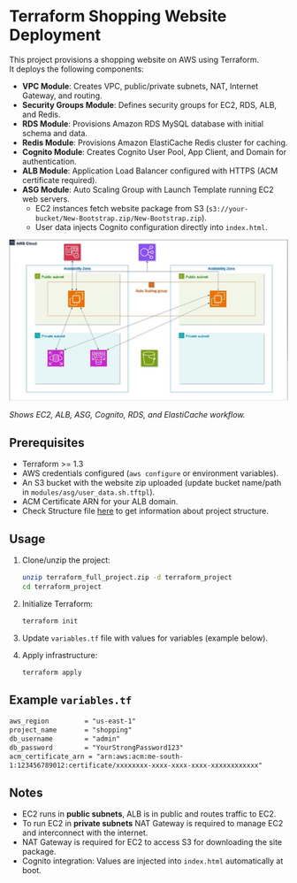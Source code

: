# Terraform Shopping Website Deployment

This project provisions a shopping website on AWS using Terraform.  
It deploys the following components:

- **VPC Module**: Creates VPC, public/private subnets, NAT, Internet Gateway, and routing.
- **Security Groups Module**: Defines security groups for EC2, RDS, ALB, and Redis.
- **RDS Module**: Provisions Amazon RDS MySQL database with initial schema and data.
- **Redis Module**: Provisions Amazon ElastiCache Redis cluster for caching.
- **Cognito Module**: Creates Cognito User Pool, App Client, and Domain for authentication.
- **ALB Module**: Application Load Balancer configured with HTTPS (ACM certificate required).
- **ASG Module**: Auto Scaling Group with Launch Template running EC2 web servers.
  - EC2 instances fetch website package from S3 (`s3://your-bucket/New-Bootstrap.zip/New-Bootstrap.zip`).
  - User data injects Cognito configuration directly into `index.html`.

![AWS Architecture Diagram](./Project-Diagram.jpg)

*Shows EC2, ALB, ASG, Cognito, RDS, and ElastiCache workflow.*

## Prerequisites

- Terraform >= 1.3
- AWS credentials configured (`aws configure` or environment variables).
- An S3 bucket with the website zip uploaded (update bucket name/path in `modules/asg/user_data.sh.tftpl`).
- ACM Certificate ARN for your ALB domain.
- Check Structure file [here](./Structure)
 to get information about project structure. 

## Usage

1. Clone/unzip the project:
   ```bash
   unzip terraform_full_project.zip -d terraform_project
   cd terraform_project
   ```

2. Initialize Terraform:
   ```bash
   terraform init
   ```

3. Update `variables.tf` file with values for variables (example below).

4. Apply infrastructure:
   ```bash
   terraform apply
   ```

## Example `variables.tf`

```hcl
aws_region         = "us-east-1"
project_name       = "shopping"
db_username        = "admin"
db_password        = "YourStrongPassword123"
acm_certificate_arn = "arn:aws:acm:me-south-1:123456789012:certificate/xxxxxxxx-xxxx-xxxx-xxxx-xxxxxxxxxxxx"
```

## Notes

- EC2 runs in **public subnets**, ALB is in public and routes traffic to EC2.
- To run EC2 in **private subnets** NAT Gateway is required to manage EC2 and interconnect with the internet.
- NAT Gateway is required for EC2 to access S3 for downloading the site package.
- Cognito integration: Values are injected into `index.html` automatically at boot.


